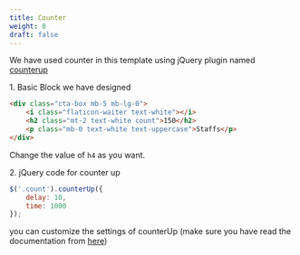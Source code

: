 ```yaml
---
title: Counter
weight: 8
draft: false
---
```

We have used counter in this template using jQuery plugin named [counterup](http://bfintal.github.io/Counter-Up/demo/demo.html)

1\. Basic Block we have designed

```html
<div class="cta-box mb-5 mb-lg-0">
	<i class="flaticon-waiter text-white"></i>
	<h2 class="mt-2 text-white count">150</h2>
	<p class="mb-0 text-white text-uppercase">Staffs</p>
</div>
```

Change the value of `h4` as you want.

2\. jQuery code for counter up

```js
$('.count').counterUp({
	delay: 10,
	time: 1000
});
```

you can customize the settings of counterUp (make sure you have read the documentation from [here](http://bfintal.github.io/Counter-Up/demo/demo.html))